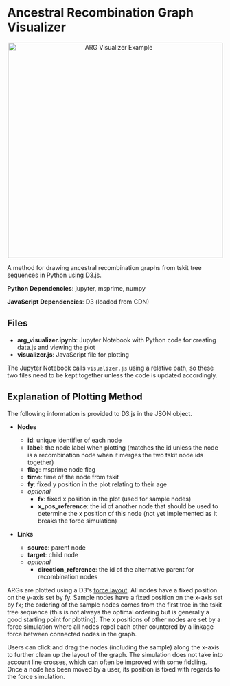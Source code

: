 # Ancestral Recombination Graph Visualizer

<p align="center">
  <img alt="ARG Visualizer Example" src="./README_pics/stylized/arg_visualizer.png" width="500">
</p>

A method for drawing ancestral recombination graphs from tskit tree sequences in Python using D3.js.

**Python Dependencies**: jupyter, msprime, numpy

**JavaScript Dependencies**: D3 (loaded from CDN)

## Files

- **arg_visualizer.ipynb**: Jupyter Notebook with Python code for creating data.js and viewing the plot
- **visualizer.js**: JavaScript file for plotting

The Jupyter Notebook calls `visualizer.js` using a relative path, so these two files need to be kept together unless the code is updated accordingly.

## Explanation of Plotting Method

The following information is provided to D3.js in the JSON object.

- **Nodes**
  - **id**: unique identifier of each node
  - **label**: the node label when plotting (matches the id unless the node is a recombination node when it merges the two tskit node ids together)
  - **flag**: msprime node flag
  - **time**: time of the node from tskit
  - **fy**: fixed y position in the plot relating to their age
  - *optional*
    - **fx**: fixed x position in the plot (used for sample nodes)
    - **x_pos_reference**: the id of another node that should be used to determine the x position of this node (not yet implemented as it breaks the force simulation)

- **Links**
  - **source**: parent node
  - **target**: child node
  - *optional*
    - **direction_reference**: the id of the alternative parent for recombination nodes

ARGs are plotted using a D3's [force layout](https://github.com/d3/d3-force). All nodes have a fixed position on the y-axis set by fy. Sample nodes have a fixed position on the x-axis set by fx; the ordering of the sample nodes comes from the first tree in the tskit tree sequence (this is not always the optimal ordering but is generally a good starting point for plotting). The x positions of other nodes are set by a force simulation where all nodes repel each other countered by a linkage force between connected nodes in the graph.

Users can click and drag the nodes (including the sample) along the x-axis to further clean up the layout of the graph. The simulation does not take into account line crosses, which can often be improved with some fiddling. Once a node has been moved by a user, its position is fixed with regards to the force simulation.
